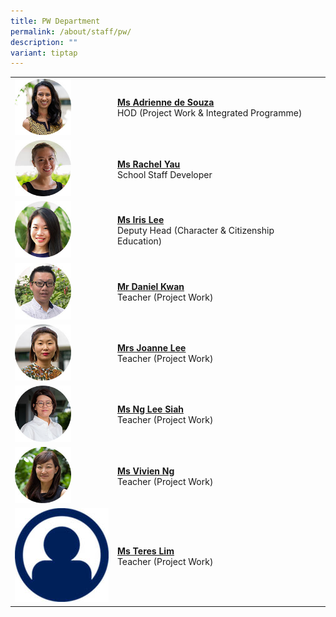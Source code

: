 ```yaml
---
title: PW Department
permalink: /about/staff/pw/
description: ""
variant: tiptap
---
```

<table style="minWidth: 50px">
<colgroup>
<col>
<col>
</colgroup>
<tbody>
<tr>
<td rowspan="1" colspan="1"><a class="isomer-image-wrapper" href="mailto:adrienne.de.souza@ejc.edu.sg"><img style="width: 60%;" height="auto" width="100%" src="/images/Staff/PW-Adrienne-de-Souza_s.jpg"></a>
</td>
<td rowspan="1" colspan="1">
<p><strong><a href="mailto:adrienne.de.souza@ejc.edu.sg" rel="noopener noreferrer nofollow" target="_blank">Ms Adrienne de Souza</a></strong> 
<br>HOD (Project Work &amp; Integrated Programme)</p>
</td>
</tr>
<tr>
<td rowspan="1" colspan="1"><a class="isomer-image-wrapper" href="mailto:rachel.yau@ejc.edu.sg"><img style="width: 60%;" height="auto" width="100%" src="/images/Staff/Sci-Rachel-Yau_s.jpg"></a>
</td>
<td rowspan="1" colspan="1">
<p><strong><a href="mailto:rachel.yau@ejc.edu.sg" rel="noopener noreferrer nofollow" target="_blank">Ms Rachel Yau</a></strong> 
<br>School Staff Developer</p>
</td>
</tr>
<tr>
<td rowspan="1" colspan="1"><a class="isomer-image-wrapper" href="mailto:iris.lee@ejc.edu.sg"><img style="width: 60%;" height="auto" width="100%" src="/images/Staff/PW-Iris-Lee_s-2.jpg"></a>
</td>
<td rowspan="1" colspan="1">
<p><strong><a href="mailto:iris.lee@ejc.edu.sg" rel="noopener noreferrer nofollow" target="_blank">Ms Iris Lee</a></strong> 
<br>Deputy Head (Character &amp; Citizenship Education)</p>
</td>
</tr>
<tr>
<td rowspan="1" colspan="1"><a class="isomer-image-wrapper" href="mailto:daniel.kwan@ejc.edu.sg"><img style="width: 60%;" height="auto" width="100%" src="/images/Staff/PW_DanielKwan_s.jpg"></a>
</td>
<td rowspan="1" colspan="1">
<p><strong><a href="mailto:daniel.kwan@ejc.edu.sg" rel="noopener noreferrer nofollow" target="_blank">Mr Daniel Kwan</a></strong> 
<br>Teacher (Project Work)</p>
</td>
</tr>
<tr>
<td rowspan="1" colspan="1"><a class="isomer-image-wrapper" href="mailto:joanne.lee@ejc.edu.sg"><img style="width: 60%;" height="auto" width="100%" src="/images/Staff/EL-Joanne-Lee_s.jpg"></a>
</td>
<td rowspan="1" colspan="1">
<p><strong><a href="mailto:joanne.lee@ejc.edu.sg" rel="noopener noreferrer nofollow" target="_blank">Mrs Joanne Lee</a></strong>
<br>Teacher (Project Work)</p>
</td>
</tr>
<tr>
<td rowspan="1" colspan="1"><a class="isomer-image-wrapper" href="mailto:ng.lee.siah@ejc.edu.sg"><img style="width: 60%;" height="auto" width="100%" src="/images/Staff/PW-Ng-Lee-Siah_s.jpg"></a>
</td>
<td rowspan="1" colspan="1">
<p><strong><a href="mailto:ng.lee.siah@ejc.edu.sg" rel="noopener noreferrer nofollow" target="_blank">Ms Ng Lee Siah</a></strong> 
<br>Teacher (Project Work)</p>
</td>
</tr>
<tr>
<td rowspan="1" colspan="1"><a class="isomer-image-wrapper" href="mailto:vivien.ng@ejc.edu.sg"><img style="width: 60%;" height="auto" width="100%" src="/images/Staff/Sci-Vivien-Ng_s.jpg"></a>
</td>
<td rowspan="1" colspan="1">
<p><strong><a href="mailto:vivien.ng@ejc.edu.sg" rel="noopener noreferrer nofollow" target="_blank">Ms Vivien Ng</a></strong> 
<br>Teacher (Project Work)</p>
</td>
</tr>
<tr>
<td rowspan="1" colspan="1">
<div class="isomer-image-wrapper">
<img style="width: 100%" height="auto" width="100%" alt="" src="/images/Staff/profile.jpg">
</div>
</td>
<td rowspan="1" colspan="1">
<p><strong><a href="mailto:teres.lim@ejc.edu.sg" rel="noopener noreferrer nofollow" target="_blank">Ms Teres Lim</a></strong> 
<br>Teacher (Project Work)</p>
</td>
</tr>
</tbody>
</table>
<p></p>
<p></p>
<p></p>
<p></p>
<p></p>
<p></p>
<p></p>